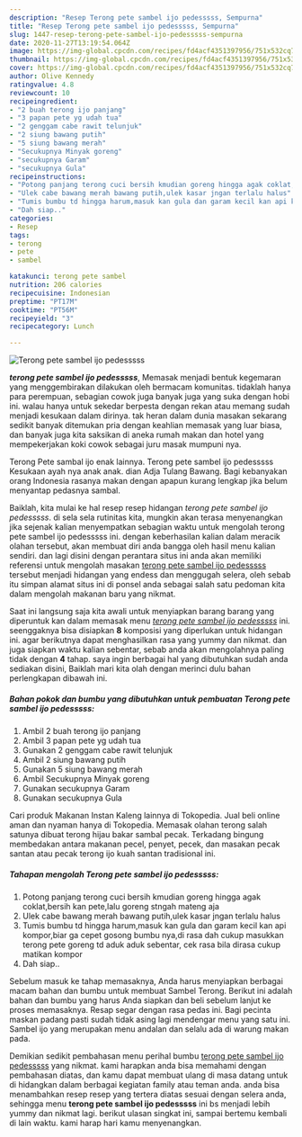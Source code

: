 ```yaml
---
description: "Resep Terong pete sambel ijo pedesssss, Sempurna"
title: "Resep Terong pete sambel ijo pedesssss, Sempurna"
slug: 1447-resep-terong-pete-sambel-ijo-pedesssss-sempurna
date: 2020-11-27T13:19:54.064Z
image: https://img-global.cpcdn.com/recipes/fd4acf4351397956/751x532cq70/terong-pete-sambel-ijo-pedesssss-foto-resep-utama.jpg
thumbnail: https://img-global.cpcdn.com/recipes/fd4acf4351397956/751x532cq70/terong-pete-sambel-ijo-pedesssss-foto-resep-utama.jpg
cover: https://img-global.cpcdn.com/recipes/fd4acf4351397956/751x532cq70/terong-pete-sambel-ijo-pedesssss-foto-resep-utama.jpg
author: Olive Kennedy
ratingvalue: 4.8
reviewcount: 10
recipeingredient:
- "2 buah terong ijo panjang"
- "3 papan pete yg udah tua"
- "2 genggam cabe rawit telunjuk"
- "2 siung bawang putih"
- "5 siung bawang merah"
- "Secukupnya Minyak goreng"
- "secukupnya Garam"
- "secukupnya Gula"
recipeinstructions:
- "Potong panjang terong cuci bersih kmudian goreng hingga agak coklat,bersih kan pete,lalu goreng stngah mateng aja"
- "Ulek cabe bawang merah bawang putih,ulek kasar jngan terlalu halus"
- "Tumis bumbu td hingga harum,masuk kan gula dan garam kecil kan api kompor,biar ga cepet gosong bumbu nya,di rasa dah cukup masukkan terong pete goreng td aduk aduk sebentar, cek rasa bila dirasa cukup matikan kompor"
- "Dah siap.."
categories:
- Resep
tags:
- terong
- pete
- sambel

katakunci: terong pete sambel 
nutrition: 206 calories
recipecuisine: Indonesian
preptime: "PT17M"
cooktime: "PT56M"
recipeyield: "3"
recipecategory: Lunch

---
```



![Terong pete sambel ijo pedesssss](https://img-global.cpcdn.com/recipes/fd4acf4351397956/751x532cq70/terong-pete-sambel-ijo-pedesssss-foto-resep-utama.jpg)

<b><i>terong pete sambel ijo pedesssss</i></b>, Memasak menjadi bentuk kegemaran yang menggembirakan dilakukan oleh bermacam komunitas. tidaklah hanya para perempuan, sebagian cowok juga banyak juga yang suka dengan hobi ini. walau hanya untuk sekedar berpesta dengan rekan atau memang sudah menjadi kesukaan dalam dirinya. tak heran dalam dunia masakan sekarang sedikit banyak ditemukan pria dengan keahlian memasak yang luar biasa, dan banyak juga kita saksikan di aneka rumah makan dan hotel yang mempekerjakan koki cowok sebagai juru masak mumpuni nya.

Terong Pete sambal ijo enak lainnya. Terong pete sambel ijo pedesssss Kesukaan ayah nya anak anak. dian Adja Tulang Bawang. Bagi kebanyakan orang Indonesia rasanya makan dengan apapun kurang lengkap jika belum menyantap pedasnya sambal.

Baiklah, kita mulai ke hal resep resep hidangan <i>terong pete sambel ijo pedesssss</i>. di sela sela rutinitas kita, mungkin akan terasa menyenangkan jika sejenak kalian menyempatkan sebagian waktu untuk mengolah terong pete sambel ijo pedesssss ini. dengan keberhasilan kalian dalam meracik olahan tersebut, akan membuat diri anda bangga oleh hasil menu kalian sendiri. dan lagi disini dengan perantara situs ini anda akan memiliki referensi untuk mengolah masakan <u>terong pete sambel ijo pedesssss</u> tersebut menjadi hidangan yang endess dan menggugah selera, oleh sebab itu simpan alamat situs ini di ponsel anda sebagai salah satu pedoman kita dalam mengolah makanan baru yang nikmat.


Saat ini langsung saja kita awali untuk menyiapkan barang barang yang diperuntuk kan dalam memasak menu <u><i>terong pete sambel ijo pedesssss</i></u> ini. seenggaknya bisa disiapkan <b>8</b> komposisi yang diperlukan untuk hidangan ini. agar berikutnya dapat menghasilkan rasa yang yummy dan nikmat. dan juga siapkan waktu kalian sebentar, sebab anda akan mengolahnya paling tidak dengan <b>4</b> tahap. saya ingin berbagai hal yang dibutuhkan sudah anda sediakan disini, Baiklah mari kita olah dengan merinci dulu bahan perlengkapan dibawah ini.

<!--inarticleads1-->

##### Bahan pokok dan bumbu yang dibutuhkan untuk pembuatan Terong pete sambel ijo pedesssss:

1. Ambil 2 buah terong ijo panjang
1. Ambil 3 papan pete yg udah tua
1. Gunakan 2 genggam cabe rawit telunjuk
1. Ambil 2 siung bawang putih
1. Gunakan 5 siung bawang merah
1. Ambil Secukupnya Minyak goreng
1. Gunakan secukupnya Garam
1. Gunakan secukupnya Gula


Cari produk Makanan Instan Kaleng lainnya di Tokopedia. Jual beli online aman dan nyaman hanya di Tokopedia. Memasak olahan terong salah satunya dibuat terong hijau bakar sambal pecak. Terkadang bingung membedakan antara makanan pecel, penyet, pecek, dan masakan pecak santan atau pecak terong ijo kuah santan tradisional ini. 

<!--inarticleads2-->

##### Tahapan mengolah Terong pete sambel ijo pedesssss:

1. Potong panjang terong cuci bersih kmudian goreng hingga agak coklat,bersih kan pete,lalu goreng stngah mateng aja
1. Ulek cabe bawang merah bawang putih,ulek kasar jngan terlalu halus
1. Tumis bumbu td hingga harum,masuk kan gula dan garam kecil kan api kompor,biar ga cepet gosong bumbu nya,di rasa dah cukup masukkan terong pete goreng td aduk aduk sebentar, cek rasa bila dirasa cukup matikan kompor
1. Dah siap..


Sebelum masuk ke tahap memasaknya, Anda harus menyiapkan berbagai macam bahan dan bumbu untuk membuat Sambel Terong. Berikut ini adalah bahan dan bumbu yang harus Anda siapkan dan beli sebelum lanjut ke proses memasaknya. Resap segar dengan rasa pedas ini. Bagi pecinta maskan padang pasti sudah tidak asing lagi mendengar menu yang satu ini. Sambel ijo yang merupakan menu andalan dan selalu ada di warung makan pada. 

Demikian sedikit pembahasan menu perihal bumbu <u>terong pete sambel ijo pedesssss</u> yang nikmat. kami harapkan anda bisa memahami dengan pembahasan diatas, dan kamu dapat membuat ulang di masa datang untuk di hidangkan dalam berbagai kegiatan family atau teman anda. anda bisa menambahkan resep resep yang tertera diatas sesuai dengan selera anda, sehingga menu <b>terong pete sambel ijo pedesssss</b> ini bs menjadi lebih yummy dan nikmat lagi. berikut ulasan singkat ini, sampai bertemu kembali di lain waktu. kami harap hari kamu menyenangkan.
